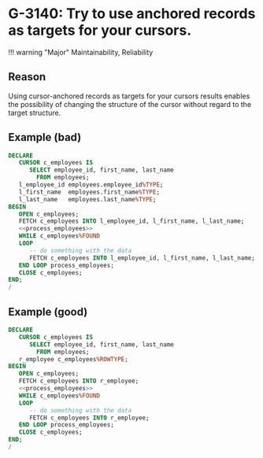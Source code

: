# G-3140: Try to use anchored records as targets for your cursors. 

!!! warning "Major"
    Maintainability, Reliability

## Reason

Using cursor-anchored records as targets for your cursors results enables the possibility of changing the structure of the cursor without regard to the target structure.

## Example (bad)

``` sql
DECLARE
   CURSOR c_employees IS
      SELECT employee_id, first_name, last_name
        FROM employees;
   l_employee_id employees.employee_id%TYPE;
   l_first_name  employees.first_name%TYPE;
   l_last_name   employees.last_name%TYPE;
BEGIN
   OPEN c_employees;
   FETCH c_employees INTO l_employee_id, l_first_name, l_last_name;
   <<process_employees>>
   WHILE c_employees%FOUND
   LOOP
      -- do something with the data
      FETCH c_employees INTO l_employee_id, l_first_name, l_last_name;
   END LOOP process_employees;
   CLOSE c_employees;
END;
/
```

## Example (good)

``` sql
DECLARE
   CURSOR c_employees IS
      SELECT employee_id, first_name, last_name
        FROM employees;
   r_employee c_employees%ROWTYPE;
BEGIN
   OPEN c_employees;
   FETCH c_employees INTO r_employee;
   <<process_employees>>
   WHILE c_employees%FOUND
   LOOP
      -- do something with the data
      FETCH c_employees INTO r_employee;
   END LOOP process_employees;
   CLOSE c_employees;
END;
/
```